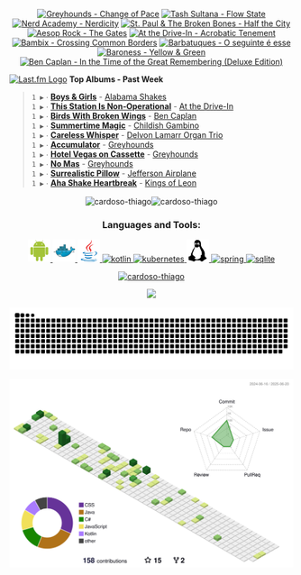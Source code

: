 <!-- lastfm -->
<p align="center"><a href="https://www.last.fm/music/Greyhounds/Change+of+Pace"><img src="https://lastfm.freetls.fastly.net/i/u/64s/1c41e22403634e65ed8d84e57135c2b2.jpg" title="Greyhounds - Change of Pace"></a> <a href="https://www.last.fm/music/Tash+Sultana/Flow+State"><img src="https://lastfm.freetls.fastly.net/i/u/64s/b3e14bb599460ccb6e719ae526159c22.jpg" title="Tash Sultana - Flow State"></a> <a href="https://www.last.fm/music/Nerd+Academy/Nerdicity"><img src="https://lastfm.freetls.fastly.net/i/u/64s/e83559c44b83467e99e9eac6a028a2ae.jpg" title="Nerd Academy - Nerdicity"></a> <a href="https://www.last.fm/music/St.+Paul+&+The+Broken+Bones/Half+the+City"><img src="https://lastfm.freetls.fastly.net/i/u/64s/43122519a3264707c76b5c99a0a052ec.png" title="St. Paul & The Broken Bones - Half the City"></a> <a href="https://www.last.fm/music/Aesop+Rock/The+Gates"><img src="https://lastfm.freetls.fastly.net/i/u/64s/6389efddb909c4b43cda4a2f97b602aa.png" title="Aesop Rock - The Gates"></a> <a href="https://www.last.fm/music/At+the+Drive-In/Acrobatic+Tenement"><img src="https://lastfm.freetls.fastly.net/i/u/64s/3fcb32948e2e561f2882fc4ed445efcb.jpg" title="At the Drive-In - Acrobatic Tenement"></a> <a href="https://www.last.fm/music/Bambix/Crossing+Common+Borders"><img src="https://lastfm.freetls.fastly.net/i/u/64s/0adb3167893f543dc787c7742095f27d.jpg" title="Bambix - Crossing Common Borders"></a> <a href="https://www.last.fm/music/Barbatuques/O+seguinte+%C3%A9+esse"><img src="https://lastfm.freetls.fastly.net/i/u/64s/8fa5bcf01e3eb4a274b2992653edab3c.jpg" title="Barbatuques - O seguinte é esse"></a> <a href="https://www.last.fm/music/Baroness/Yellow+&+Green"><img src="https://lastfm.freetls.fastly.net/i/u/64s/a0270bb85ce549649d99dcfaa6375030.png" title="Baroness - Yellow & Green"></a> <a href="https://www.last.fm/music/Ben+Caplan/In+the+Time+of+the+Great+Remembering+(Deluxe+Edition)"><img src="https://lastfm.freetls.fastly.net/i/u/64s/49017f8c539d40eec0c29f0e33e48eeb.jpg" title="Ben Caplan - In the Time of the Great Remembering (Deluxe Edition)"></a> </p>

<!--START_LASTFM_ALBUMS:{"period": "7day", "rows": 10}-->
<a href="https://last.fm" target="_blank"><img src="https://user-images.githubusercontent.com/17434202/215290617-e793598d-d7c9-428f-9975-156db1ba89cc.svg" alt="Last.fm Logo" width="18" height="13"/></a> **Top Albums - Past Week**

> `1 ▶️` ∙ **[Boys & Girls](https://www.last.fm/music/Alabama+Shakes/Boys+&+Girls)** - [Alabama Shakes](https://www.last.fm/music/Alabama+Shakes)<br/>
> `1 ▶️` ∙ **[This Station Is Non‐Operational](https://www.last.fm/music/At+the+Drive-In/This+Station+Is+Non%E2%80%90Operational)** - [At the Drive-In](https://www.last.fm/music/At+the+Drive-In)<br/>
> `1 ▶️` ∙ **[Birds With Broken Wings](https://www.last.fm/music/Ben+Caplan/Birds+With+Broken+Wings)** - [Ben Caplan](https://www.last.fm/music/Ben+Caplan)<br/>
> `1 ▶️` ∙ **[Summertime Magic](https://www.last.fm/music/Childish+Gambino/Summertime+Magic)** - [Childish Gambino](https://www.last.fm/music/Childish+Gambino)<br/>
> `1 ▶️` ∙ **[Careless Whisper](https://www.last.fm/music/Delvon+Lamarr+Organ+Trio/Careless+Whisper)** - [Delvon Lamarr Organ Trio](https://www.last.fm/music/Delvon+Lamarr+Organ+Trio)<br/>
> `1 ▶️` ∙ **[Accumulator](https://www.last.fm/music/Greyhounds/Accumulator)** - [Greyhounds](https://www.last.fm/music/Greyhounds)<br/>
> `1 ▶️` ∙ **[Hotel Vegas on Cassette](https://www.last.fm/music/Greyhounds/Hotel+Vegas+on+Cassette)** - [Greyhounds](https://www.last.fm/music/Greyhounds)<br/>
> `1 ▶️` ∙ **[No Mas](https://www.last.fm/music/Greyhounds/No+Mas)** - [Greyhounds](https://www.last.fm/music/Greyhounds)<br/>
> `1 ▶️` ∙ **[Surrealistic Pillow](https://www.last.fm/music/Jefferson+Airplane/Surrealistic+Pillow)** - [Jefferson Airplane](https://www.last.fm/music/Jefferson+Airplane)<br/>
> `1 ▶️` ∙ **[Aha Shake Heartbreak](https://www.last.fm/music/Kings+of+Leon/Aha+Shake+Heartbreak)** - [Kings of Leon](https://www.last.fm/music/Kings+of+Leon)<br/>
<!--END_LASTFM_ALBUMS-->

<p align="center"><img align="center" src="https://github-readme-stats-nine-kohl.vercel.app/api?username=cardoso-thiago&show_icons=true&locale=en&theme=gotham&hide=issues,contribs" alt="cardoso-thiago" /><img align="center" src="https://github-readme-stats-nine-kohl.vercel.app/api/top-langs?username=cardoso-thiago&show_icons=true&locale=en&layout=compact&theme=gotham" alt="cardoso-thiago" /></p>

<h3 align="center">Languages and Tools:</h3>
<p align="center"> <a href="https://developer.android.com" target="_blank"> <img src="https://github.com/devicons/devicon/blob/master/icons/android/android-original.svg" alt="android" width="40" height="40"/> </a> <a href="https://www.docker.com/" target="_blank"> <img src="https://github.com/devicons/devicon/blob/master/icons/docker/docker-original.svg" alt="docker" width="40" height="40"/> </a> <a href="https://www.java.com" target="_blank"> <img src="https://github.com/devicons/devicon/blob/master/icons/java/java-original.svg" alt="java" width="40" height="40"/> </a> <a href="https://kotlinlang.org" target="_blank"> <img src="https://www.vectorlogo.zone/logos/kotlinlang/kotlinlang-icon.svg" alt="kotlin" width="40" height="40"/> </a> <a href="https://kubernetes.io" target="_blank"> <img src="https://www.vectorlogo.zone/logos/kubernetes/kubernetes-icon.svg" alt="kubernetes" width="40" height="40"/> </a> <a href="https://www.linux.org/" target="_blank"> <img src="https://github.com/devicons/devicon/blob/master/icons/linux/linux-plain.svg" alt="linux" width="40" height="40"/> </a> <a href="https://spring.io/" target="_blank"> <img src="https://www.vectorlogo.zone/logos/springio/springio-icon.svg" alt="spring" width="40" height="40"/> </a> <a href="https://www.sqlite.org/" target="_blank"> <img src="https://www.vectorlogo.zone/logos/sqlite/sqlite-icon.svg" alt="sqlite" width="40" height="40"/> </a> </p>

<p align="center"> <a href="https://github.com/ryo-ma/github-profile-trophy"><img src="https://github-profile-trophy.vercel.app/?username=cardoso-thiago&column=7" alt="cardoso-thiago" /></a> </p>

<!--START_SECTION:comicstrip-->
<p align="center">
 <a href="https://xkcd.com/">
 <img src="https://imgs.xkcd.com/comics/tukey.png" />
</a>
</p>
<!--END_SECTION:comicstrip-->

![](https://github.com/cardoso-thiago/cardoso-thiago/raw/output/github-snake.svg)

![](profile-3d-contrib/profile-green-animate.svg)
